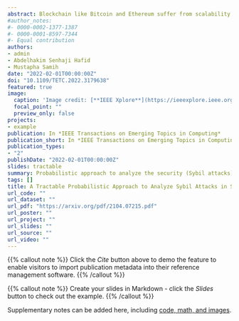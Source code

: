 ```yaml
---
abstract: Blockchain like Bitcoin and Ethereum suffer from scalability issues. Sharding is one of the most promising and leading solutions to scale blockchain. The basic idea behind sharding is to divide the blockchain network into multiple committees, where each processing a separate set of transactions, rather than the entire network processes all transactions. In this paper, we propose a probabilistic approach to analyze the security of sharding-based blockchain protocols. Based on this approach, we investigate the threat of Sybil attacks in these protocols. The key contribution of our paper is a tractable probabilistic approach to accurately compute the failure probability that at least one committee fails and ultimately compute the probability of a successful attack. To show the effectiveness of our approach, we conduct a numerical and comparative analysis of the proposed approach with existing approaches.
#author_notes:
#- 0000-0002-1377-1387
#- 0000-0001-8597-7344
#- Equal contribution
authors:
- admin
- Abdelhakim Senhaji Hafid
- Mustapha Samih
date: "2022-02-01T00:00:00Z"
doi: "10.1109/TETC.2022.3179638"
featured: true
image:
  caption: 'Image credit: [**IEEE Xplore**](https://ieeexplore.ieee.org/abstract/document/9790002)'
  focal_point: ""
  preview_only: false
projects:
- example
publication: In *IEEE Transactions on Emerging Topics in Computing*
publication_short: In *IEEE Transactions on Emerging Topics in Computing*
publication_types:
- "2"
publishDate: "2022-02-01T00:00:00Z"
slides: tractable
summary: Probabilistic approach to analyze the security (Sybil attacks) of sharding-based blockchain protocols.
tags: []
title: A Tractable Probabilistic Approach to Analyze Sybil Attacks in Sharding-Based Blockchain Protocols
url_code: ""
url_dataset: ""
url_pdf: "https://arxiv.org/pdf/2104.07215.pdf"
url_poster: ""
url_project: ""
url_slides: ""
url_source: ""
url_video: ""
---
```


{{% callout note %}}
Click the _Cite_ button above to demo the feature to enable visitors to import publication metadata into their reference management software.
{{% /callout %}}

{{% callout note %}}
Create your slides in Markdown - click the _Slides_ button to check out the example.
{{% /callout %}}

Supplementary notes can be added here, including [code, math, and images](https://wowchemy.com/docs/writing-markdown-latex/).
